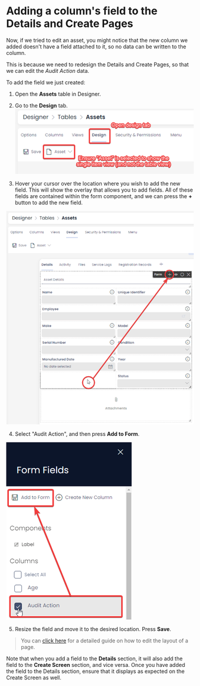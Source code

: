 # Adding a column's field to the Details and Create Pages
Now, if we tried to edit an asset, you might notice that the new column we added doesn't have a field attached to it, so no data can be written to the column. 

This is because we need to redesign the Details and Create Pages, so that we can edit the *Audit Action* data.

To add the field we just created:

1. Open the **Assets** table in Designer.

2. Go to the **Design** tab.
![A screenshot that demonstrates how to change the layout design of a table's form. The user must ensure they open the table in Designer. Then they go to the Design tab, and then ensure they have "Asset" selected from the dropdown menu (instead of "Assets" plural).](<Designer Assets Design Tab.png>)

3. Hover your cursor over the location where you wish to add the new field. This will show the overlay that allows you to add fields. All of these fields are contained within the form component, and we can press the **+** button to add the new field.

![A screenshot demonstrating how, when you over over an empty space in Design view, the overlay appears. This allows the user to find the right section to add a field to.](<Designer Find Overlay.png>)

4. Select "Audit Action", and then press **Add to Form**.

![A screenshot demonstrating how to select the "Audit Action" field and add it to a form. This is an example from training Challenge 1.](<Designer Add to Form.png>)

5. Resize the field and move it to the desired location. Press **Save**.

> You can <a href="https://rapiddocs.z8.web.core.windows.net/docs/Rapid/Keyper%20Manual/Designer/Pages/all-about-pages-in-designer" target="_blank">click here</a> for a detailed guide on how to edit the layout of a page.

Note that when you add a field to the **Details** section, it will also add the field to the **Create Screen** section, and vice versa. Once you have added the field to the Details section, ensure that it displays as expected on the Create Screen as well.